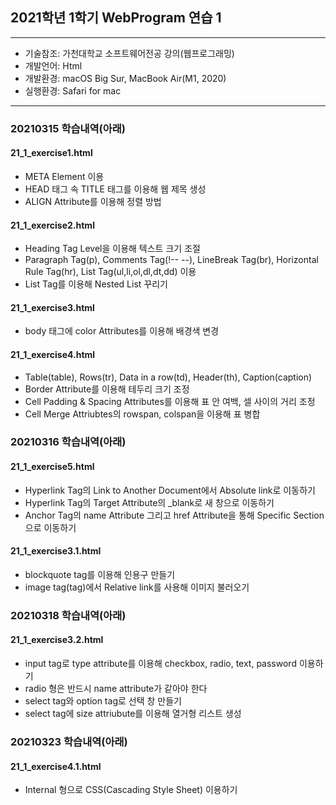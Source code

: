 ## 2021학년 1학기 WebProgram 연습 1

---

- 기술참조: 가천대학교 소프트웨어전공 강의(웹프로그래밍)
- 개발언어: Html
- 개발환경: macOS Big Sur, MacBook Air(M1, 2020)
- 실행환경: Safari for mac

---

### 20210315 학습내역(아래)
#### 21_1_exercise1.html
- META Element 이용
- HEAD 태그 속 TITLE 태그를 이용해 웹 제목 생성
- ALIGN Attribute를 이용해 정렬 방법

#### 21_1_exercise2.html
- Heading Tag Level을 이용해 텍스트 크기 조절
- Paragraph Tag(p), Comments Tag(!-- --), LineBreak Tag(br), Horizontal Rule Tag(hr), List Tag(ul,li,ol,dl,dt,dd) 이용
- List Tag를 이용해 Nested List 꾸리기

#### 21_1_exercise3.html
- body 태그에 color Attributes를 이용해 배경색 변경

#### 21_1_exercise4.html
- Table(table), Rows(tr), Data in a row(td), Header(th), Caption(caption)
- Border Attribute를 이용해 테두리 크기 조정
- Cell Padding & Spacing Attributes를 이용해 표 안 여백, 셀 사이의 거리 조정
- Cell Merge Attriubtes의 rowspan, colspan을 이용해 표 병합

### 20210316 학습내역(아래)
#### 21_1_exercise5.html
- Hyperlink Tag의 Link to Another Document에서 Absolute link로 이동하기
- Hyperlink Tag의 Target Attribute의 _blank로 새 창으로 이동하기
- Anchor Tag의 name Attribute 그리고 href Attribute을 통해 Specific Section으로 이동하기

#### 21_1_exercise3.1.html
- blockquote tag를 이용해 인용구 만들기
- image tag(tag)에서 Relative link를 사용해 이미지 불러오기

### 20210318 학습내역(아래)
#### 21_1_exercise3.2.html
- input tag로 type attribute를 이용해 checkbox, radio, text, password 이용하기
- radio 형은 반드시 name attribute가 같아야 한다
- select tag와 option tag로 선택 창 만들기
- select tag에 size attriubute를 이용해 열거형 리스트 생성

### 20210323 학습내역(아래)
#### 21_1_exercise4.1.html
- Internal 형으로 CSS(Cascading Style Sheet) 이용하기 <style type="text/css">
- selector를 지정해 property 이용하기 (background-color, color)
- Inline 형으로 CSS 이용하기 (tag 안 style attribute)

### 20210325 학습내역(아래)
#### 21_1_exercise4.2.html
- External 형으로 CSS 이용하기 <link rel="stylesheet" type="text/css" href="">
- ID selector로 style 지정하기
- Class slector로 style 지정하기
- ID는 unique(only one ID, only one element), Class는 NOT unique(multiple elements, multiple classes)

### 20210330 학습내역(아래)
#### 21_1_exercise5.1.html
- div tag로 block 형으로 영역 나누기
- font-style,weight,size,family property 이용하기
- border-style,color|padding|margin property 이용하기

### 20210401 학습내역(아래)
#### 21_1_exercise5.2.html
- float property를 이용해 영역 나누기

### 20210406 학습내역(아래)
#### 21_1_exercise5.3.html
- display property를 이용해 inline, block 설정하기
- verticial-align property를 이용해 수직 정렬하기
- text-decoration-line property를 이용해 하이퍼링크 밑줄 지우기
- @media CSS media의 print 타입을 이용해보기
- anchor의 Pseudo-class 이용하기(:link, :visited. :hover)
- first-child Pseudo-class 이용하기 ex) p:first-child, p i:first-child, p:first-child i

